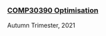 ### [COMP30390 Optimisation](https://github.com/rajitbanerjee/data-science-ucd#comp30390-optimisation)
Autumn Trimester, 2021
